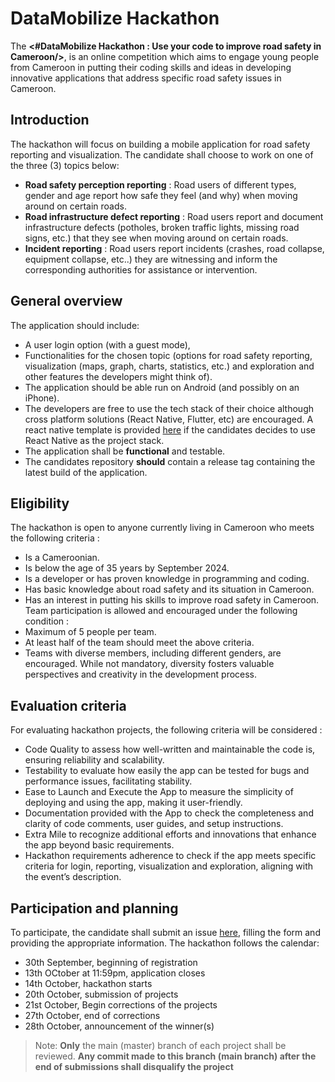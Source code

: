 # DataMobilize Hackathon
The **<#DataMobilize Hackathon : Use your code to improve road safety in Cameroon/>**, is an online competition which aims to engage young people from Cameroon in putting their coding skills and ideas in developing innovative applications that address specific road safety issues in Cameroon. 

## Introduction
The hackathon will focus on building a mobile application for road safety reporting and visualization. The candidate shall choose to work on
one of the three (3) topics below:
- **Road safety perception reporting** : Road users of different types, gender and age report how safe they feel (and why) when moving around on certain roads. 
- **Road infrastructure defect reporting** : Road users report and document infrastructure defects (potholes, broken traffic lights, missing road signs, etc.) that they see when moving around on certain roads.
- **Incident reporting** : Road users report incidents (crashes, road collapse, equipment collapse, etc..) they are witnessing and inform the corresponding authorities for assistance or intervention.

## General overview
The application should include:
- A user login option (with a guest mode),  
- Functionalities for the chosen topic (options for road safety reporting, visualization (maps, graph, charts, statistics, etc.) and exploration and other features the developers might think of). 
- The application should be able run on Android (and possibly on an iPhone).
- The developers are free to use the tech stack of their choice although cross platform solutions (React Native, Flutter, etc) are encouraged. A react native template is provided [here](https://github.com/Kody-SAS/ExpoReactNativeTemplate) if the candidates decides to use React Native as the project stack.
- The application shall be **functional** and testable.
- The candidates repository **should** contain a release tag containing the latest build of the application.

## Eligibility
The hackathon is open to anyone currently living in Cameroon who meets the following criteria :  
- Is a Cameroonian.
- Is below the age of 35 years by September 2024.
- Is a developer or has proven knowledge in programming and coding. 
- Has basic knowledge about road safety and its situation in Cameroon. 
- Has an interest in putting his skills to improve road safety in Cameroon. 
Team participation is allowed and encouraged under the following condition : 
- Maximum of 5 people per team.
- At least half of the team should meet the above criteria.
- Teams with diverse members, including different genders, are encouraged. While not mandatory, diversity fosters valuable perspectives and creativity in the development process.  

## Evaluation criteria
For evaluating hackathon projects, the following criteria will be considered : 
- Code Quality to assess how well-written and maintainable the code is, ensuring reliability and scalability.
- Testability to evaluate how easily the app can be tested for bugs and performance issues, facilitating stability. 
- Ease to Launch and Execute the App to measure the simplicity of deploying and using the app, making it user-friendly. 
- Documentation provided with the App to check the completeness and clarity of code comments, user guides, and setup instructions. 
- Extra Mile to recognize additional efforts and innovations that enhance the app beyond basic requirements. 
- Hackathon requirements adherence to check if the app meets specific criteria for login, reporting, visualization and exploration, aligning with the event’s description.

## Participation and planning
To participate, the candidate shall submit an issue [here](https://github.com/Kody-SAS/DataMobilize/issues/new?assignees=&labels=Hackathon%2CCompetition%2CTech%2CRoad+Safety&projects=&template=participate.yml&title=Registration+for+DataMobilize+Hackathon), filling the form and providing the appropriate information.
The hackathon follows the calendar:
- 30th September, beginning of registration
- 13th OCtober at 11:59pm, application closes
- 14th October, hackathon starts
- 20th October, submission of projects
- 21st October, Begin corrections of the projects
- 27th October, end of corrections
- 28th October, announcement of the winner(s)

> Note: **Only** the main (master) branch of each project shall be reviewed. 
> **Any commit made to this branch (main branch) after the end of submissions shall disqualify the project**
